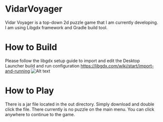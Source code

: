 # VidarVoyager
Vidar Voyager is a top-down 2d puzzle game that I am currently developing. I am using Libgdx framework and Gradle build tool.

# How to Build
Please follow the libgdx setup guide to import and edit the Desktop Launcher build and run configuration 
https://libgdx.com/wiki/start/import-and-running
![Alt text](https://github.com/thunderPumaFalconBird/VidarVoyager/BuildConfig.png?raw=true)


# How to Play
There is a jar file located in the out directory. Simply download and double click the file. 
There currently is no puzzle on the main menu. You can click anywhere to continue to the game.
